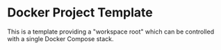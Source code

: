 # Docker Project Template

This is a template providing a "workspace root" which can be controlled with a single Docker Compose stack.
